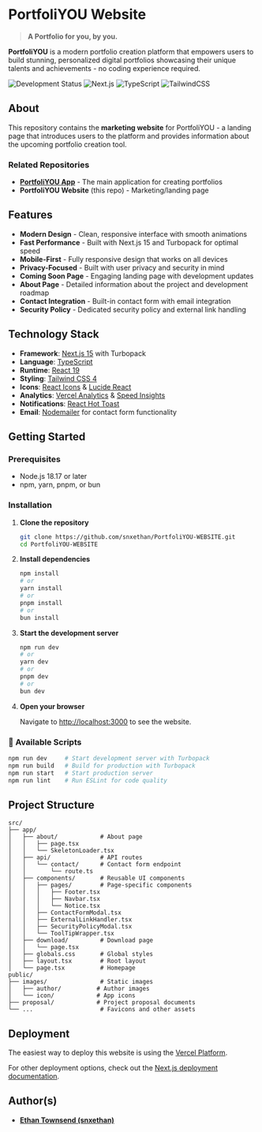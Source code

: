 # PortfoliYOU Website 

> **A Portfolio for you, by you.**

**PortfoliYOU** is a modern portfolio creation platform that empowers users to build stunning, personalized digital portfolios showcasing their unique talents and achievements - no coding experience required.

![Development Status](https://img.shields.io/badge/Status-In%20Development-orange)
![Next.js](https://img.shields.io/badge/Next.js-15.5.2-black)
![TypeScript](https://img.shields.io/badge/TypeScript-5.x-blue)
![TailwindCSS](https://img.shields.io/badge/TailwindCSS-4.x-38B2AC)

## About

This repository contains the **marketing website** for PortfoliYOU - a landing page that introduces users to the platform and provides information about the upcoming portfolio creation tool.

### Related Repositories
- **[PortfoliYOU App](https://github.com/snxethan/PortfoliYOU-APP)** - The main application for creating portfolios
- **PortfoliYOU Website** (this repo) - Marketing/landing page

## Features

- **Modern Design** - Clean, responsive interface with smooth animations
- **Fast Performance** - Built with Next.js 15 and Turbopack for optimal speed
- **Mobile-First** - Fully responsive design that works on all devices
- **Privacy-Focused** - Built with user privacy and security in mind
- **Coming Soon Page** - Engaging landing page with development updates
- **About Page** - Detailed information about the project and development roadmap
- **Contact Integration** - Built-in contact form with email integration
- **Security Policy** - Dedicated security policy and external link handling

##  Technology Stack

- **Framework**: [Next.js 15](https://nextjs.org/) with Turbopack
- **Language**: [TypeScript](https://www.typescriptlang.org/)
- **Runtime**: [React 19](https://react.dev/)
- **Styling**: [Tailwind CSS 4](https://tailwindcss.com/)
- **Icons**: [React Icons](https://react-icons.github.io/react-icons/) & [Lucide React](https://lucide.dev/)
- **Analytics**: [Vercel Analytics](https://vercel.com/analytics) & [Speed Insights](https://vercel.com/docs/speed-insights)
- **Notifications**: [React Hot Toast](https://react-hot-toast.com/)
- **Email**: [Nodemailer](https://nodemailer.com/) for contact form functionality

##  Getting Started

### Prerequisites

- Node.js 18.17 or later
- npm, yarn, pnpm, or bun

### Installation

1. **Clone the repository**
   ```bash
   git clone https://github.com/snxethan/PortfoliYOU-WEBSITE.git
   cd PortfoliYOU-WEBSITE
   ```

2. **Install dependencies**
   ```bash
   npm install
   # or
   yarn install
   # or
   pnpm install
   # or
   bun install
   ```

3. **Start the development server**
   ```bash
   npm run dev
   # or
   yarn dev
   # or
   pnpm dev
   # or
   bun dev
   ```

4. **Open your browser**
   
   Navigate to [http://localhost:3000](http://localhost:3000) to see the website.

### 🔧 Available Scripts

```bash
npm run dev     # Start development server with Turbopack
npm run build   # Build for production with Turbopack
npm run start   # Start production server
npm run lint    # Run ESLint for code quality
```

## Project Structure

```
src/
├── app/
│   ├── about/            # About page
│   │   ├── page.tsx
│   │   └── SkeletonLoader.tsx
│   ├── api/              # API routes
│   │   └── contact/      # Contact form endpoint
│   │       └── route.ts
│   ├── components/       # Reusable UI components
│   │   ├── pages/        # Page-specific components
│   │   │   ├── Footer.tsx
│   │   │   ├── Navbar.tsx
│   │   │   └── Notice.tsx
│   │   ├── ContactFormModal.tsx
│   │   ├── ExternalLinkHandler.tsx
│   │   ├── SecurityPolicyModal.tsx
│   │   └── ToolTipWrapper.tsx
│   ├── download/         # Download page
│   │   └── page.tsx
│   ├── globals.css       # Global styles
│   ├── layout.tsx        # Root layout
│   └── page.tsx          # Homepage
public/
├── images/               # Static images
│   ├── author/          # Author images
│   └── icon/            # App icons
├── proposal/            # Project proposal documents
└── ...                   # Favicons and other assets
```

## Deployment

The easiest way to deploy this website is using the [Vercel Platform](https://vercel.com/new?utm_medium=default-template&filter=next.js&utm_source=create-next-app&utm_campaign=create-next-app-readme).

For other deployment options, check out the [Next.js deployment documentation](https://nextjs.org/docs/app/building-your-application/deploying).


## Author(s)

- [**Ethan Townsend (snxethan)**](https://www.ethantownsend.dev)